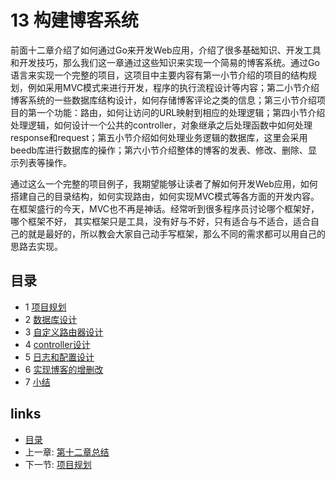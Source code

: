 # 13 构建博客系统
前面十二章介绍了如何通过Go来开发Web应用，介绍了很多基础知识、开发工具和开发技巧，那么我们这一章通过这些知识来实现一个简易的博客系统。通过Go语言来实现一个完整的项目，这项目中主要内容有第一小节介绍的项目的结构规划，例如采用MVC模式来进行开发，程序的执行流程设计等内容；第二小节介绍博客系统的一些数据库结构设计，如何存储博客评论之类的信息；第三小节介绍项目的第一个功能：路由，如何让访问的URL映射到相应的处理逻辑；第四小节介绍处理逻辑，如何设计一个公共的controller，对象继承之后处理函数中如何处理response和request；第五小节介绍如何处理业务逻辑的数据库，这里会采用beedb库进行数据库的操作；第六小节介绍整体的博客的发表、修改、删除、显示列表等操作。

通过这么一个完整的项目例子，我期望能够让读者了解如何开发Web应用，如何搭建自己的目录结构，如何实现路由，如何实现MVC模式等各方面的开发内容。在框架盛行的今天，MVC也不再是神话。经常听到很多程序员讨论哪个框架好，哪个框架不好， 其实框架只是工具，没有好与不好，只有适合与不适合，适合自己的就是最好的，所以教会大家自己动手写框架，那么不同的需求都可以用自己的思路去实现。

## 目录
  * 1 [项目规划](13.1.md)　
  * 2 [数据库设计](13.2.md)
  * 3 [自定义路由器设计](13.3.md)
  * 4 [controller设计](13.4.md)
  * 5 [日志和配置设计](13.5.md)
  * 6 [实现博客的增删改](13.6.md)
  * 7 [小结](13.7.md)　

## links
   * [目录](<preface.md>)
   * 上一章: [第十二章总结](<12.5.md>)
   * 下一节: [项目规划](<13.1.md>)